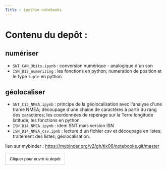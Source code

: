 ```yaml
---
Title : ipython notebooks
---
```


# Contenu du depôt : 
## numériser
* `SNT_CAN_3bits.ipynb` : conversion numérique - analogique d'un son
* `ISN_D12_numerizing` : les fonctions en python; numeration de position et le type `tuple` en python

## géolocaliser
* `SNT_C13_NMEA.ipynb` : principe de la géolocalisation avec l'analyse d'une trame NMEA; découpage d'une chaine de caractères à partir du rang des caractères; les coordonnées de repérage sur la Terre longitude latitude; les fonctions en python
* `ISN_D14_NMEA.ipynb` : idem SNT mais version ISN
* `ISN_D14_NMEA_csv.ipnb` : lecture d'un fichier *csv* et découpage en listes; traitement des listes; géolocalisation.


lien sur mybinder : 
https://mybinder.org/v2/gh/tix06/notebooks.git/master

<form id="fs-frm" name="bouton">
<a href="https://mybinder.org/v2/gh/tix06/notebooks.git/master" target="_blank">
    <input type="button" value="Cliquer pour ouvrir le depôt"></a>
</form>
<style>
#fs-frm:hover { font-size: 105% }







#fs-frm input,

#fs-frm label {
  font-family: inherit;
  font-size: 100%;
  color: inherit;
  border: none;
  border-radius: 0;
  display: block;
  width: 100%;
  padding: 0;
  margin: 0;
  -webkit-appearance: none;
  -moz-appearance: none;
}
#fs-frm label,
#fs-frm legend {
  font-size: .825em;
  margin-bottom: .5em;
}
/* border, padding, margin, width */
#fs-frm input,
#fs-frm select,
#fs-frm textarea {
  border: 1px solid rgba(0,0,0,0.2);
  background-color: rgba(255,255,255,0.9);
  padding: .75em 1em;
  margin-bottom: 1.5em;
}
#fs-frm input:focus,
#fs-frm select:focus,
#fs-frm textarea:focus {
  background-color: white;
  outline-style: solid;
  outline-width: thin;
  outline-color: gray;
  outline-offset: -1px;
}
#fs-frm [type="text"],
#fs-frm [type="email"] {
  width: 100%;
}
#fs-frm [type="button"],
#fs-frm [type="submit"],
#fs-frm [type="reset"] {
  width: auto;
  cursor: pointer;
  -webkit-appearance: button;
  -moz-appearance: button;
  appearance: button;
}
#fs-frm [type="button"]:focus,
#fs-frm [type="submit"]:focus,
#fs-frm [type="reset"]:focus {
  outline: none;
}
#fs-frm [type="submit"],
#fs-frm [type="reset"] {
  margin-bottom: 0;
}
#fs-frm select {
  text-transform: none;
}

/* address, locale */
#fs-frm fieldset.locale input[name="city"],
#fs-frm fieldset.locale select[name="state"],
#fs-frm fieldset.locale input[name="postal-code"] {
  display: inline;
}
#fs-frm fieldset.locale input[name="city"] {
  width: 52%;
}
#fs-frm fieldset.locale select[name="state"],
#fs-frm fieldset.locale input[name="postal-code"] {
  width: 20%;
}
#fs-frm fieldset.locale input[name="city"],
#fs-frm fieldset.locale select[name="state"] {
  margin-right: 3%;
}
</style>
